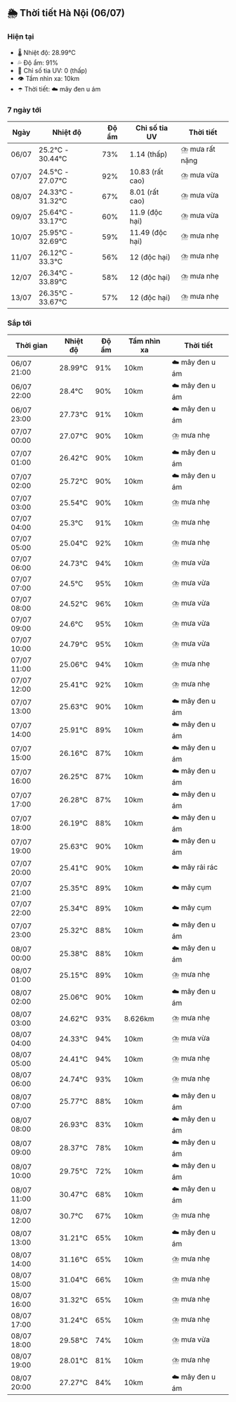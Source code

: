 ## 🌦️ Thời tiết Hà Nội (06/07)

### Hiện tại

- 🌡️ Nhiệt độ: 28.99℃
- 💦 Độ ẩm: 91%
- 🌟 Chỉ số tia UV: 0 (thấp)
- 👁️ Tầm nhìn xa: 10km
- ☂️ Thời tiết: ☁️ mây đen u ám

### 7 ngày tới

| Ngày | Nhiệt độ | Độ ẩm | Chỉ số tia UV | Thời tiết |
| --- | --- | --- | --- | --- |
| 06/07 | 25.2℃ - 30.44℃ | 73% | 1.14 (thấp) | ⛈️ mưa rất nặng |
| 07/07 | 24.5℃ - 27.07℃ | 92% | 10.83 (rất cao) | ⛈️ mưa vừa |
| 08/07 | 24.33℃ - 31.32℃ | 67% | 8.01 (rất cao) | ⛈️ mưa vừa |
| 09/07 | 25.64℃ - 33.17℃ | 60% | 11.9 (độc hại) | ⛈️ mưa vừa |
| 10/07 | 25.95℃ - 32.69℃ | 59% | 11.49 (độc hại) | ⛈️ mưa nhẹ |
| 11/07 | 26.12℃ - 33.3℃ | 56% | 12 (độc hại) | ⛈️ mưa nhẹ |
| 12/07 | 26.34℃ - 33.89℃ | 58% | 12 (độc hại) | ⛈️ mưa nhẹ |
| 13/07 | 26.35℃ - 33.67℃ | 57% | 12 (độc hại) | ⛈️ mưa nhẹ |

### Sắp tới

| Thời gian | Nhiệt độ | Độ ẩm | Tầm nhìn xa | Thời tiết |
| --- | --- | --- | --- | --- |
| 06/07 21:00 | 28.99℃ | 91% | 10km | ☁️ mây đen u ám |
| 06/07 22:00 | 28.4℃ | 90% | 10km | ☁️ mây đen u ám |
| 06/07 23:00 | 27.73℃ | 91% | 10km | ☁️ mây đen u ám |
| 07/07 00:00 | 27.07℃ | 90% | 10km | ⛈️ mưa nhẹ |
| 07/07 01:00 | 26.42℃ | 90% | 10km | ☁️ mây đen u ám |
| 07/07 02:00 | 25.72℃ | 90% | 10km | ☁️ mây đen u ám |
| 07/07 03:00 | 25.54℃ | 90% | 10km | ⛈️ mưa nhẹ |
| 07/07 04:00 | 25.3℃ | 91% | 10km | ⛈️ mưa nhẹ |
| 07/07 05:00 | 25.04℃ | 92% | 10km | ⛈️ mưa nhẹ |
| 07/07 06:00 | 24.73℃ | 94% | 10km | ⛈️ mưa vừa |
| 07/07 07:00 | 24.5℃ | 95% | 10km | ⛈️ mưa vừa |
| 07/07 08:00 | 24.52℃ | 96% | 10km | ⛈️ mưa vừa |
| 07/07 09:00 | 24.6℃ | 95% | 10km | ⛈️ mưa vừa |
| 07/07 10:00 | 24.79℃ | 95% | 10km | ⛈️ mưa vừa |
| 07/07 11:00 | 25.06℃ | 94% | 10km | ⛈️ mưa nhẹ |
| 07/07 12:00 | 25.41℃ | 92% | 10km | ⛈️ mưa nhẹ |
| 07/07 13:00 | 25.63℃ | 90% | 10km | ☁️ mây đen u ám |
| 07/07 14:00 | 25.91℃ | 89% | 10km | ☁️ mây đen u ám |
| 07/07 15:00 | 26.16℃ | 87% | 10km | ☁️ mây đen u ám |
| 07/07 16:00 | 26.25℃ | 87% | 10km | ☁️ mây đen u ám |
| 07/07 17:00 | 26.28℃ | 87% | 10km | ☁️ mây đen u ám |
| 07/07 18:00 | 26.19℃ | 88% | 10km | ☁️ mây đen u ám |
| 07/07 19:00 | 25.63℃ | 90% | 10km | ☁️ mây đen u ám |
| 07/07 20:00 | 25.41℃ | 90% | 10km | ☁️ mây rải rác |
| 07/07 21:00 | 25.35℃ | 89% | 10km | ☁️ mây cụm |
| 07/07 22:00 | 25.34℃ | 89% | 10km | ☁️ mây cụm |
| 07/07 23:00 | 25.32℃ | 88% | 10km | ☁️ mây đen u ám |
| 08/07 00:00 | 25.38℃ | 88% | 10km | ☁️ mây đen u ám |
| 08/07 01:00 | 25.15℃ | 89% | 10km | ⛈️ mưa nhẹ |
| 08/07 02:00 | 25.06℃ | 90% | 10km | ☁️ mây đen u ám |
| 08/07 03:00 | 24.62℃ | 93% | 8.626km | ⛈️ mưa nhẹ |
| 08/07 04:00 | 24.33℃ | 94% | 10km | ⛈️ mưa vừa |
| 08/07 05:00 | 24.41℃ | 94% | 10km | ⛈️ mưa nhẹ |
| 08/07 06:00 | 24.74℃ | 93% | 10km | ⛈️ mưa nhẹ |
| 08/07 07:00 | 25.77℃ | 88% | 10km | ☁️ mây đen u ám |
| 08/07 08:00 | 26.93℃ | 83% | 10km | ☁️ mây đen u ám |
| 08/07 09:00 | 28.37℃ | 78% | 10km | ☁️ mây đen u ám |
| 08/07 10:00 | 29.75℃ | 72% | 10km | ☁️ mây đen u ám |
| 08/07 11:00 | 30.47℃ | 68% | 10km | ☁️ mây đen u ám |
| 08/07 12:00 | 30.7℃ | 67% | 10km | ⛈️ mưa nhẹ |
| 08/07 13:00 | 31.21℃ | 65% | 10km | ☁️ mây đen u ám |
| 08/07 14:00 | 31.16℃ | 65% | 10km | ⛈️ mưa nhẹ |
| 08/07 15:00 | 31.04℃ | 66% | 10km | ⛈️ mưa nhẹ |
| 08/07 16:00 | 31.32℃ | 65% | 10km | ⛈️ mưa nhẹ |
| 08/07 17:00 | 31.24℃ | 65% | 10km | ⛈️ mưa nhẹ |
| 08/07 18:00 | 29.58℃ | 74% | 10km | ⛈️ mưa vừa |
| 08/07 19:00 | 28.01℃ | 81% | 10km | ⛈️ mưa nhẹ |
| 08/07 20:00 | 27.27℃ | 84% | 10km | ☁️ mây đen u ám |
